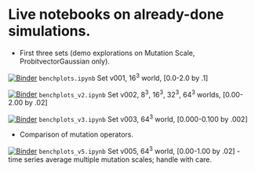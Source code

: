 # Live notebooks on already-done simulations. 

* First three sets (demo explorations on Mutation Scale, ProbitvectorGaussian only).

[![Binder](https://mybinder.org/badge.svg)](https://mybinder.org/v2/gh/mmorini/langevosfi/python?filepath=benchmarks_py%2Fbenchplots.ipynb) `benchplots.ipynb` Set v001, 16<sup>3</sup> world, [0.0-2.0 by .1]

[![Binder](https://mybinder.org/badge.svg)](https://mybinder.org/v2/gh/mmorini/langevosfi/python?filepath=benchmarks_py%2Fbenchplots_v2.ipynb) `benchplots_v2.ipynb` Set v002, 8<sup>3</sup>, 16<sup>3</sup>, 32<sup>3</sup>, 64<sup>3</sup> worlds, [0.00-2.00 by .02]

[![Binder](https://mybinder.org/badge.svg)](https://mybinder.org/v2/gh/mmorini/langevosfi/python?filepath=benchmarks_py%2Fbenchplots_v3.ipynb) `benchplots_v3.ipynb` Set v003, 64<sup>3</sup> world, [0.000-0.100 by .002] 

* Comparison of mutation operators.


[![Binder](https://mybinder.org/badge.svg)](https://mybinder.org/v2/gh/mmorini/langevosfi/python?filepath=benchmarks_py%2Fbenchplots_v5.ipynb) `benchplots_v5.ipynb` Set v005, 64<sup>3</sup> world, [0.00-1.00 by .02] - time series average multiple mutation scales; handle with care.
